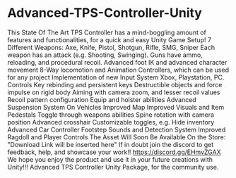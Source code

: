 # Advanced-TPS-Controller-Unity
This State Of The Art TPS Controller has a mind-boggling amount of features and functionalities, for a quick and easy Unity Game Setup!
7 Different Weapons: Axe, Knife, Pistol, Shotgun, Rifle, SMG, Sniper
Each weapon has an attack (e.g. Shooting, Swinging). Guns have ammo, reloading, and procedural recoil.
Advanced foot IK and advanced character movement
8-Way locomotion and Animation Controllers, which can be used for any project
Implementation of new Input System
Xbox, Playstation, PC. Controls
Key rebinding and persistent keys
Destructible objects and force impulse on rigid body
Aiming with camera zoom, and lesser recoil values
Recoil pattern configuration
Equip and holster abilities
Advanced Suspension System On Vehicles
Improved Map 
Improved Visuals and Item Pedestals
Toggle through weapons abilities
Spine rotation with camera position
Advanced crosshair
Customizable toggles, e.g. Hide inventory
Advanced Car Controller
Footstep Sounds and Detection System
Improved Ragdoll and Player Controls
The Asset Will Soon Be Available On the Store: "Download Link will be inserted 
here"
If in doubt join the discord to get feedback, help, and showcase your work!!
https://discord.gg/EHmvZGAX
We hope you enjoy the product and use it in your future creations with Unity!!!
Advanced TPS Controller Unity Package, for the community use.
